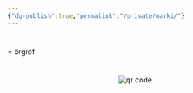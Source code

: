 ```yaml
---
{"dg-publish":true,"permalink":"/private/marki/"}
---
```


#

= őrgróf



#
<p style="text-align: center;"><img src="https://chart.googleapis.com/chart?cht=qr&chl=https://notes.andrasdenes.com/marki&chs=180x180&choe=UTF-8&chld=L|2" alt="qr code"></p>

